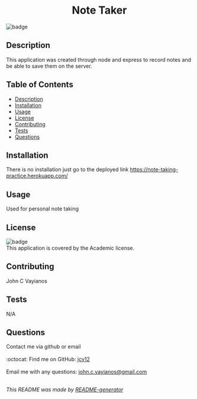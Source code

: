 
  <h1 align='center'>Note Taker</h1>
    
  ![badge](https://img.shields.io/badge/license-Academic-brightgreen)<br />
    
  ## Description
  This application was created through node and express to record notes and be able to save them on the server.

  ## Table of Contents
  - [Description](#description)
  - [Installation](#installation)
  - [Usage](#usage)
  - [License](#license)
  - [Contributing](#contributing)
  - [Tests](#tests)
  - [Questions](#questions)

  ## Installation
  There is no installation just go to the deployed link https://note-taking-practice.herokuapp.com/

  ## Usage
  Used for personal note taking

  ## License
  ![badge](https://img.shields.io/badge/license-Academic-brightgreen)
  <br />
  This application is covered by the Academic license.

  ## Contributing
  John C Vayianos

  ## Tests
  N/A

  ## Questions
  Contact me via github or email<br />
  <br />
  :octocat: Find me on GitHub: [jcv12](https://github.com/jcv12)<br />
  <br />
  Email me with any questions: john.c.vayianos@gmail.com<br /><br />

  _This README was made by [README-generator](https://github.com/jcv12/ReadMe-Generator)_
  
